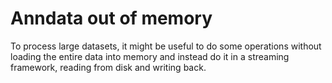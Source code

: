 # Anndata out of memory
To process large datasets, it might be useful to do some operations without loading the entire data into memory and instead do it in a streaming framework, reading from disk and writing back.


